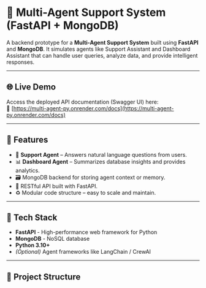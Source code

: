 # 🤖 Multi-Agent Support System (FastAPI + MongoDB)

A backend prototype for a **Multi-Agent Support System** built using **FastAPI** and **MongoDB**. It simulates agents like Support Assistant and Dashboard Assistant that can handle user queries, analyze data, and provide intelligent responses.

---

## 🌐 Live Demo

Access the deployed API documentation (Swagger UI) here:  
🔗 [https://multi-agent-py.onrender.com/docs](https://multi-agent-py.onrender.com/docs)

---

## 🚀 Features

- 🧠 **Support Agent** – Answers natural language questions from users.
- 📊 **Dashboard Agent** – Summarizes database insights and provides analytics.
- 🗃️ MongoDB backend for storing agent context or memory.
- 🔌 RESTful API built with FastAPI.
- ♻️ Modular code structure – easy to scale and maintain.

---

## 🧱 Tech Stack

- **FastAPI** - High-performance web framework for Python
- **MongoDB** - NoSQL database
- **Python 3.10+**
- *(Optional)* Agent frameworks like LangChain / CrewAI

---

## 📁 Project Structure

